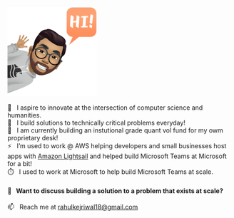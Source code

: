 <img src="https://github.com/rkej/rkej/blob/master/IMG_2139.PNG" width="200" height="200" /><br/> 

🔭  &nbsp; I aspire to innovate at the intersection of computer science and humanities. <br>
🌱  &nbsp; I build solutions to technically critical problems everyday! <br>
🌱  &nbsp; I am currently building an instutional grade quant vol fund for my owm proprietary desk! <br>
 ⚡  &nbsp; I’m used to work @ AWS helping developers and small businesses host apps with [Amazon Lightsail](https://aws.amazon.com/lightsail/) and helped build Microsoft Teams at Microsoft for a bit! <br>
 :stopwatch:  &nbsp; I used to work at Microsoft to help build Microsoft Teams at scale. 

   #### 💬 &nbsp; Want to discuss building a solution to a problem that exists at scale? <br>
📫  &nbsp; Reach me at rahulkejriwal18@gmail.com
<!--
**rkej/rkej** is a ✨ _special_ ✨ repository because its `README.md` (this file) appears on your GitHub profile.

Here are some ideas to get you started:

- 🔭 I’m currently working on ...
- 🌱 I’m currently learning ...
- 👯 I’m looking to collaborate on ...
- 🤔 I’m looking for help with ...
- 💬 Ask me about ...
- 📫 How to reach me: ...
- 😄 Pronouns: ...
- ⚡ Fun fact: ...
-->
